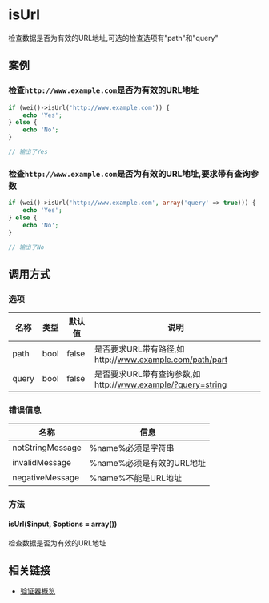 isUrl
=====

检查数据是否为有效的URL地址,可选的检查选项有"path"和"query"

案例
----

### 检查`http://www.example.com`是否为有效的URL地址

```php
if (wei()->isUrl('http://www.example.com')) {
    echo 'Yes';
} else {
    echo 'No';
}

// 输出了Yes
```

### 检查`http://www.example.com`是否为有效的URL地址,要求带有查询参数

```php
if (wei()->isUrl('http://www.example.com', array('query' => true))) {
    echo 'Yes';
} else {
    echo 'No';
}

// 输出了No
```

调用方式
--------

### 选项

名称    | 类型    | 默认值 | 说明
--------|---------|--------|------
path    | bool    | false  | 是否要求URL带有路径,如http://www.example.com/path/part
query   | bool    | false  | 是否要求URL带有查询参数,如http://www.example/?query=string


### 错误信息

名称                   | 信息
-----------------------|------
notStringMessage       | %name%必须是字符串
invalidMessage         | %name%必须是有效的URL地址
negativeMessage        | %name%不能是URL地址

### 方法

#### isUrl($input, $options = array())
检查数据是否为有效的URL地址

相关链接
--------

* [验证器概览](../book/validators.md)
